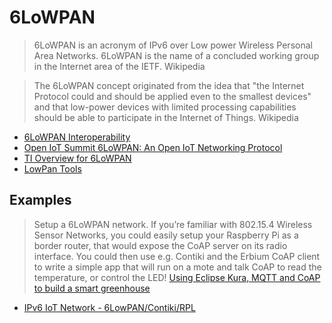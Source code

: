 # 6LoWPAN

> 6LoWPAN is an acronym of IPv6 over Low power Wireless Personal Area Networks. 6LoWPAN is the name of a concluded working group in the Internet area of the IETF. Wikipedia

> The 6LoWPAN concept originated from the idea that "the Internet Protocol could and should be applied even to the smallest devices" and that low-power devices with limited processing capabilities should be able to participate in the Internet of Things. Wikipedia

- [6LoWPAN Interoperability](http://tools.ietf.org/html/draft-daniel-6lowpan-interoperability-01)
- [Open IoT Summit 6LoWPAN: An Open IoT Networking Protocol](http://events.linuxfoundation.org/sites/events/files/slides/6lowpan-openiot-2016.pdf)
- [TI Overview for 6LoWPAN](http://www.ti.com/lsds/ti/wireless_connectivity/6lowpan/overview.page)
- [LowPan Tools](https://packages.debian.org/sid/lowpan-tools)

## Examples

> Setup a 6LoWPAN network. If you’re familiar with 802.15.4 Wireless Sensor Networks, you could easily setup your Raspberry Pi as a border router, that would expose the CoAP server on its radio interface. You could then use e.g. Contiki and the Erbium CoAP client to write a simple app that will run on a mote and talk CoAP to read the temperature, or control the LED! [Using Eclipse Kura, MQTT and CoAP to build a smart greenhouse](http://iot.eclipse.org/java/tutorial/)

- [IPv6 IoT Network - 6LowPAN/Contiki/RPL](https://www.hackster.io/leoribg/ipv6-iot-network-6lowpan-contiki-rpl-45baec?ref=tag&ref_id=home%20automation&offset=2)